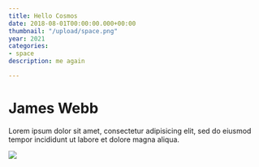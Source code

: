 ```yaml
---
title: Hello Cosmos
date: 2018-08-01T00:00:00.000+00:00
thumbnail: "/upload/space.png"
year: 2021
categories:
- space
description: me again

---
```

# James Webb

Lorem ipsum dolor sit amet, consectetur adipisicing elit, sed do eiusmod tempor incididunt ut labore et dolore magna aliqua.

![](/upload/space.png)